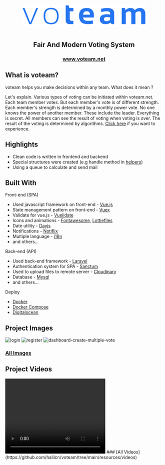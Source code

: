 <br />

<div align="center">
<img src="./resources/images/voteam.png" align="center" width="400" alt="Project icon">
</div>
<br />

<p align="center"> 
<h2 align="center">
 Fair And Modern Voting System
</h2> 
</p>

<p align="center">
  <h3 align="center">
    <a href="http://voteam.net">www.voteam.net</a>
  </h3>
</p>



## What is voteam?
voteam helps you make decisions within any team. What does it mean ?

Let's explain. Various types of voting can be initiated within voteam.net.
Each team member votes. But each member's vote is of different strength.
Each member's strength is determined by a monthly power vote.
No one knows the power of another member. These include the leader.
Everything is secret. All members can see the result of voting when voting is over.
The result of the voting is determined by algorithms.
[Click here](http://voteam.net/) if you want to experience.

## Highlights
- Clean code is written in frontend and backend
- Special structures were created (e.g handle method in [helpers](https://github.com/halilcn/voteam/blob/main/frontend/src/helpers.js))
- Using a queue to calculate and send mail


## Built With
Front-end (SPA)
- Used javascript framework on front-end - [Vue.js](https://vuejs.org/)
- State management pattern on front-end - [Vuex](https://vuex.vuejs.org/)
- Validate for vue.js - [Vuelidate](https://vuelidate.js.org/)
- Icons and animations - [Fontawesome](https://fontawesome.com/), [Lottiefiles](https://lottiefiles.com/)
- Date utility  - [Dayjs](https://day.js.org/)
- Notifications - [Notiflix](https://notiflix.github.io/)
- Multiple language - [i18n](https://kazupon.github.io/vue-i18n/)
- and others...

Back-end (API)
- Used back-end framework - [Laravel](https://laravel.com/)
- Authentication system for SPA - [Sanctum](https://laravel.com/docs/8.x/sanctum)
- Used to upload files to remote server - [Cloudinary](https://cloudinary.com/)
- Database - [Mysql](https://www.mysql.com/)
- and others...

Deploy
- [Docker](https://www.docker.com/)
- [Docker Compose](https://docs.docker.com/compose/)
- [Digitalocean](https://www.digitalocean.com/)

## Project Images
![login](https://github.com/halilcn/voteam/tree/main/resources/images/homepage.png)
![register](https://github.com/halilcn/voteam/tree/main/resources/images/register.png)
![dashboard-create-multiple-vote](https://github.com/halilcn/voteam/tree/main/resources/images/dashboard-create-multiple-vote.png)
### [All Images](https://github.com/halilcn/voteam/tree/main/resources/images)

## Project Videos
<video width="320" height="240" controls>
  <source src="./resources/videos/login_and_create_team.mp4" type="video/mp4">
  <source src="./resources/videos/create_multiple_vote.mp4.mp4" type="video/mp4">
</video>  
### [All Videos](https://github.com/halilcn/voteam/tree/main/resources/videos)

